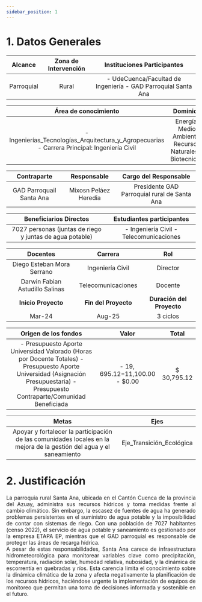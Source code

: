 ```yaml
---
sidebar_position: 1
---
```


# 1. Datos Generales

|   Alcance  | Zona de Intervención |   Instituciones Participantes   |
|:----------:|:--------------------:|:-------------------------------:|
| Parroquial |        Rural         | - UdeCuenca/Facultad de Ingeniería  - GAD Parroquial Santa Ana |




|                  Área de conocimiento                  |                            Dominios                       | 
|:------------------------------------------------------:|:---------------------------------------------------------:|
| - Ingenierías_Tecnologías_Arquitectura_y_Agropecuarias - Carrera Principal:  Ingeniería Civil | Energía, Medio Ambiente, Recursos Naturales y Biotecnicos |




|         Contraparte      |      Responsable      |          Cargo del Responsable              |
|:------------------------:|:---------------------:|:-------------------------------------------:| 
| GAD Parroquail Santa Ana | Mixosn Peláez Heredia |Presidente GAD Parroquial rural de Santa Ana |


|                    Beneficiarios Directos               |  Estudiantes participantes | 
|:------------------------------------------------------:|:-------------------------------------:|
|7027 personas (juntas de riego y juntas de agua potable) | - Ingeniería Civil - Telecomunicaciones |




|             Docentes            |     Carrera        |   Rol    |
|:-------------------------------:|:------------------:|:--------:|
|    Diego Esteban Mora Serrano   |  Ingeniería Civil  | Director |
| Darwin Fabian Astudillo Salinas | Telecomunicaciones |  Docente |
|       **Inicio Proyecto**       | **Fin del Proyecto** | **Duración del Proyecto** |
|              Mar-24             |       Aug-25       |3 ciclos  |




|             Origen de los fondos            |     Valor        |   Total    |
|:-------------------------------:|:------------------:|:--------:|
| - Presupuesto Aporte Universidad Valorado  (Horas por Docente Totales) - Presupuesto Aporte Universidad (Asignación Presupuestaria)  - Presupuesto Contraparte/Comunidad Beneficiada | - $19,695.12 -$11,100.00 - $0.00 | $ 30,795.12 |


| Metas  | Ejes | 
|:----------:|:--------------------:|
| Apoyar y fortalecer la participación de las comunidades locales en la mejora de la gestión del agua y el saneamiento |   Eje_Transición_Ecológica   |


# 2. Justificación

<div style="text-align: justify;">
La parroquia rural Santa Ana, ubicada en el Cantón Cuenca de la provincia del Azuay, administra sus recursos hídricos y toma medidas frente al cambio climático. Sin embargo, la escasez de fuentes de agua ha generado problemas persistentes en el suministro de agua potable y la imposibilidad de contar con sistemas de riego. Con una población de 7027 habitantes (censo 2022), el servicio de agua potable y saneamiento es gestionado por la empresa ETAPA EP, mientras que el GAD parroquial es responsable de proteger las áreas de recarga hídrica.
</div>

<div style="text-align: justify;">
A pesar de estas responsabilidades, Santa Ana carece de infraestructura hidrometeorológica para monitorear variables clave como precipitación, temperatura, radiación solar, humedad relativa, nubosidad, y la dinámica de escorrentía en quebradas y ríos. Esta carencia limita el conocimiento sobre la dinámica climática de la zona y afecta negativamente la planificación de los recursos hídricos, haciéndose urgente la implementación de equipos de monitoreo que permitan una toma de decisiones informada y sostenible en el futuro.
</div>



